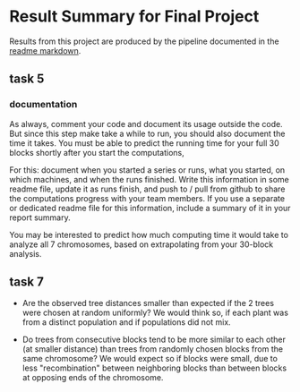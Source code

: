 # Result Summary for Final Project
Results from this project are produced by the pipeline documented in the [readme markdown](readme.md).

## task 5

### documentation

As always, comment your code and document its usage outside the code.
But since this step make take a while to run,
you should also document the time it takes. You must be able to predict
the running time for your full 30 blocks
shortly after you start the computations,

For this: document when you started a series or runs,
what you started, on which machines, and when the runs finished.
Write this information in some readme file, update it as runs finish,
and push to / pull from github to share the computations progress
with your team members.
If you use a separate or dedicated readme file for this information,
include a summary of it in your report summary.

You may be interested to predict how much computing time it
would take to analyze all 7 chromosomes,
based on extrapolating from your 30-block analysis.

## task 7
- Are the observed tree distances smaller than expected if  the 2 trees were chosen at random uniformly?  We would think so, if each plant was from a distinct population  and if populations did not mix.

- Do trees from consecutive blocks tend to be more similar to each other (at smaller distance) than trees from randomly chosen blocks   from the same chromosome?  We would expect so if blocks were small, due to less "recombination"  between neighboring blocks than between blocks at opposing ends of the chromosome.
